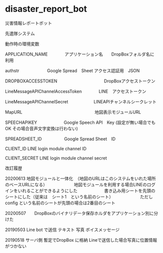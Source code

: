 # disaster_report_bot
災害情報レポートボット

先遣隊システム

動作時の環境変数

APPLICATION_NAME　　　　アプリケーション名　　DropBoxフォルダ名に利用

authstr     　　　　　　 Google Spread　Sheet アクセス認証用　JSON

DROPBOXACCESSTOKEN　　　　　　　　　　　DropBoxアクセストークン

LineMessageAPIChannelAccessToken　　　　LINE　アクセストークン

LineMessageAPIChannelSecret　　　　　　LINEAPIチャンネルシークレット

MapURL　　　　　　　　　　　　　　　　　地図表示モジュールURL

SPEECHAPIKEY　　　　　               　Google Speech API　Key
             (設定が無い場合でもOK その場合音声文字変換は行わない)

SPREADSHEET_ID　　　　　               Google Spread Sheet　ID

CLIENT_ID                  LINE login module  channel ID

CLIENT_SECRET              LINE login module channel secret


改訂履歴


20200613   地図モジュールと一体化　（地図のURLはこのシステムをいれた場所のベースURLになる）
　　　　　　地図モジュールを利用する場合LINEのログインをいれることができるようにした
　　　　　　書き込み用シートを先頭のシートにした（従来は　シート1　という名前のシート）
　　　　　　ただし　config という名前のシートが先頭の場合は2番目のシート　　　　　　　


20200507　　DropBoxのバイナリデータ保存ホルダをアプリケーション別に分けた


20190503   Line bot で送信   テキスト  写真   ボイスメッセージ   

20190518   サーバ側 暫定でDropBox に格納   Lineで送信した場合写真に位置情報がつかない
